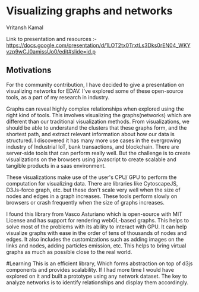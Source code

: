 # Visualizing graphs and networks

Vritansh Kamal

Link to presentation and resources :- <https://docs.google.com/presentation/d/1LOT2tx0TrxtLs3Dks0rEN04_WKYvzp9wCJ0amissUo0/edit#slide=id.p>

## Motivations

For the community contribution, I have decided to give a presentation on visualizing networks for EDAV. I've explored some of these open-source tools, as a part of my research in industry.

Graphs can reveal highly complex relationships when explored using the right kind of tools. This involves visualizing the graphs(networks) which are different than our traditional visualization methods. From visualizations, we should be able to understand the clusters that these graphs form, and the shortest path, and extract relevant information about how our data is structured. I discovered it has many more use cases in the evergrowing industry of Industrial IoT, bank transactions, and blockchain. There are server-side tools that can perform really well. But the challenge is to create visualizations on the browsers using javascript to create scalable and tangible products in a saas environment.

These visualizations make use of the user's CPU/ GPU to perform the computation for visualizing data. There are libraries like CytoscapeJS, D3Js-force graph, etc. but these don't scale very well when the size of nodes and edges in a graph increases. These tools perform slowly on browsers or crash frequently when the size of graphs increases.

I found this library from Vasco Asturiano which is open-source with MIT License and has support for rendering webGL-based graphs. This helps to solve most of the problems with its ability to interact with GPU. It can help visualize graphs with ease in the order of tens of thousands of nodes and edges. It also includes the customizations such as adding images on the links and nodes, adding particles emission, etc. This helps to bring virtual graphs as much as possible close to the real world.

#Learning
This is an efficient library, Which forms abstraction on top of d3js components and provides scalability. If I had more time I would have explored on it and built a prototype using any network dataset. The key to analyze networks is to identify relationships and display them accordingly. 

